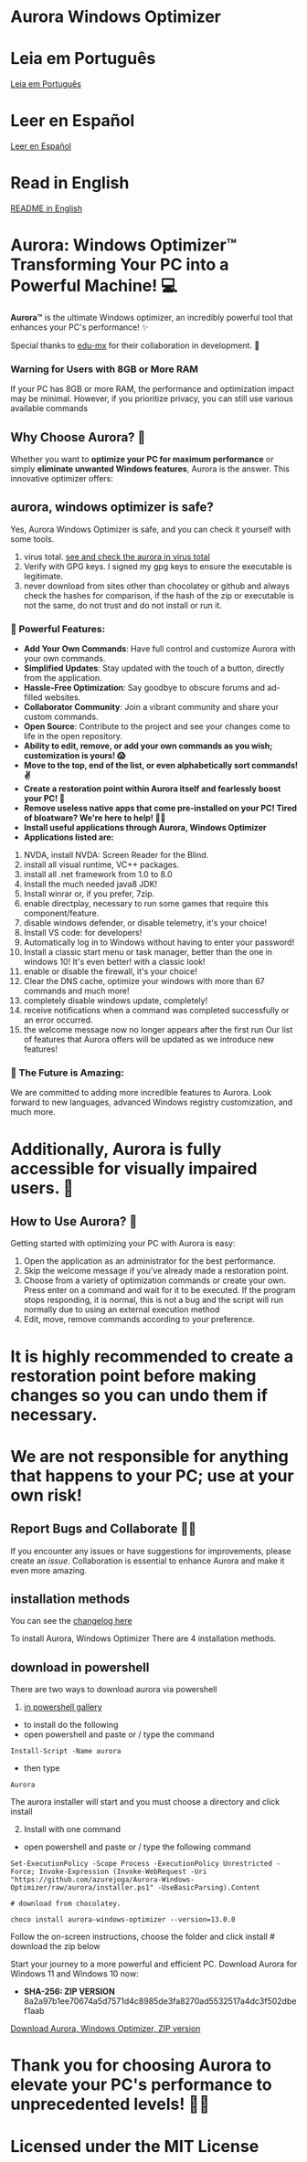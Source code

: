 # Aurora Windows Optimizer

# Leia em Português 
[Leia em Português](https://github.com/azurejoga/Aurora-Windows-Optimizer/blob/aurora/readme-pt-br.md)

# Leer en Español
[Leer en Español](https://github.com/azurejoga/Aurora-Windows-Optimizer/blob/aurora/readme_es.md)

# Read in English
[README in English](https://github.com/azurejoga/Aurora-Windows-Optimizer/blob/aurora/readme.md)

# Aurora: Windows Optimizer™ Transforming Your PC into a Powerful Machine! 💻



**Aurora™** is the ultimate Windows optimizer, an incredibly powerful tool that enhances your PC's performance! ✨

Special thanks to [edu-mx](https://github.com/edu-mx) for their collaboration in development. 🙌

### Warning for Users with 8GB or More RAM
If your PC has 8GB or more RAM, the performance and optimization impact may be minimal. However, if you prioritize privacy, you can still use various available commands

## Why Choose Aurora? 🤔

Whether you want to **optimize your PC for maximum performance** or simply **eliminate unwanted Windows features**, Aurora is the answer. This innovative optimizer offers:


## aurora, windows optimizer is safe?
Yes, Aurora Windows Optimizer is safe, and you can check it yourself with some tools.
1. virus total. [see and check the aurora in virus total](https://www.virustotal.com/gui/file/8a2a97b1ee70674a5d7571d4c8985de3fa8270ad5532517a4dc3f502dbef1aab?nocache=1)
2. Verify with GPG keys. I signed my gpg keys to ensure the executable is legitimate.
3. never download from sites other than chocolatey or github and always check the hashes for comparison, if the hash of the zip or executable is not the same, do not trust and do not install or run it.

### 🌄 Powerful Features:

- **Add Your Own Commands**: Have full control and customize Aurora with your own commands.
- **Simplified Updates**: Stay updated with the touch of a button, directly from the application.
- **Hassle-Free Optimization**: Say goodbye to obscure forums and ad-filled websites.
- **Collaborator Community**: Join a vibrant community and share your custom commands.
- **Open Source**: Contribute to the project and see your changes come to life in the open repository.
- **Ability to edit, remove, or add your own commands as you wish; customization is yours! 😱**
- **Move to the top, end of the list, or even alphabetically sort commands! ✌**
- **Create a restoration point within Aurora itself and fearlessly boost your PC! 👏**
- **Remove useless native apps that come pre-installed on your PC! Tired of bloatware? We're here to help! 🐱‍🎁**
- **Install useful applications through Aurora, Windows Optimizer**
- **Applications listed are:**
1. NVDA, install NVDA: Screen Reader for the Blind.
2. install all visual runtime, VC++ packages.
3. install all .net framework from 1.0 to 8.0
4. Install the much needed java8 JDK!
5. Install winrar or, if you prefer, 7zip.
6. enable directplay, necessary to run some games that require this component/feature.
7. disable windows defender, or disable telemetry, it's your choice!
8. Install VS code: for developers!
9. Automatically log in to Windows without having to enter your password!
10. Install a classic start menu or task manager, better than the one in windows 10! It's even better! with a classic look!
11. enable or disable the firewall, it's your choice!
12. Clear the DNS cache, optimize your windows with more than 67 commands and much more!
13. completely disable windows update, completely!
14. receive notifications when a command was completed successfully or an error occurred.
15. the welcome message now no longer appears after the first run
Our list of features that Aurora offers will be updated as we introduce new features!

### 🌟 The Future is Amazing:

We are committed to adding more incredible features to Aurora. Look forward to new languages, advanced Windows registry customization, and much more. 
# Additionally, Aurora is fully accessible for visually impaired users. 🌌

## How to Use Aurora? 🚀

Getting started with optimizing your PC with Aurora is easy:

1. Open the application as an administrator for the best performance.
2. Skip the welcome message if you've already made a restoration point.
3. Choose from a variety of optimization commands or create your own. Press enter on a command and wait for it to be executed. If the program stops responding, it is normal, this is not a bug and the script will run normally due to using an external execution method
4. Edit, move, remove commands according to your preference.

# It is highly recommended to create a restoration point before making changes so you can undo them if necessary.

# We are not responsible for anything that happens to your PC; use at your own risk!

## Report Bugs and Collaborate 🐞😻

If you encounter any issues or have suggestions for improvements, please create an *issue*. Collaboration is essential to enhance Aurora and make it even more amazing.

## installation methods
You can see the [changelog here](https://github.com/azurejoga/Aurora-Windows-Optimizer/blob/aurora/changelog.md)


To install Aurora, Windows Optimizer
There are 4 installation methods.


## download in powershell
There are two ways to download aurora via powershell
1. [in powershell gallery](https://www.powershellgallery.com/packages/aurora/15.0)
* to install do the following
* open powershell and paste or / type the command
```
Install-Script -Name aurora
```
* then type
```
Aurora
```
The aurora installer will start and you must choose a directory and click install

2. Install with one command
* open powershell and paste or / type the following command
```
Set-ExecutionPolicy -Scope Process -ExecutionPolicy Unrestricted -Force; Invoke-Expression (Invoke-WebRequest -Uri "https://github.com/azurejoga/Aurora-Windows-Optimizer/raw/aurora/installer.ps1" -UseBasicParsing).Content
```
    # download from chocolatey.

```
choco install aurora-windows-optimizer --version=13.0.0
```

Follow the on-screen instructions, choose the folder and click install
     # download the zip below


Start your journey to a more powerful and efficient PC. Download Aurora for Windows 11 and Windows 10 now:


- **SHA-256: ZIP VERSION** 8a2a97b1ee70674a5d7571d4c8985de3fa8270ad5532517a4dc3f502dbef1aab


[Download Aurora, Windows Optimizer, ZIP version](https://github.com/azurejoga/Aurora-Windows-Optimizer/releases/download/aurora16/aurora-windows-optimizer.zip)


# Thank you for choosing Aurora to elevate your PC's performance to unprecedented levels! 💪✨

# Licensed under the MIT License
